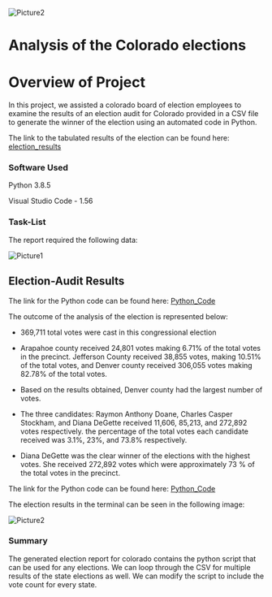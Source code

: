 ![Picture2](https://user-images.githubusercontent.com/79213116/117574084-7000e300-b0a9-11eb-8b8c-32401ee0d1c1.png)
# Analysis of the Colorado elections


# Overview of Project

In this project, we assisted a colorado board of election employees to examine the results of an election audit for Colorado provided in a CSV file to generate the winner of the election using an automated code in Python.

The link to the tabulated results of the election can be found here: [election_results](https://github.com/Komal77rao/election_analysis/blob/79db5f94fed18cc7e372c8278e3f0046576e65a7/Resources/election_results.csv)

### Software Used

Python 3.8.5 

Visual Studio Code - 1.56

### Task-List


The report required the following data:


![Picture1](https://user-images.githubusercontent.com/79213116/117557448-f7fed280-b040-11eb-97a7-71b1b528095f.png)



## Election-Audit Results



The link for the Python code can be found here: [Python_Code](https://github.com/Komal77rao/election_analysis/commit/1a3a3905926577a264b8e3943d171bf185a19bf6)


The outcome of the analysis of the election is represented below:

- 369,711 total votes were cast in this congressional election
- Arapahoe county received 24,801 votes making 6.71% of the total votes in the precinct. Jefferson County received 38,855 votes, making 10.51% of the total votes, and Denver county received 306,055 votes making 82.78% of the total votes. 
- Based on the results obtained, Denver county had the largest number of votes.

- The three candidates: Raymon Anthony Doane, Charles Casper Stockham, and Diana DeGette received 11,606, 85,213, and 272,892 votes respectively. 
the percentage of the total votes each candidate received was 3.1%, 23%, and 73.8% respectively.

- Diana DeGette was the clear winner of the elections with the highest votes. She received 272,892 votes which were approximately 73 % of the total votes in the precinct.




The link for the Python code can be found here: [Python_Code](https://github.com/Komal77rao/election_analysis/blob/main/Pypoll_challenge.py)

The election results in the terminal can be seen in the following image:


![Picture2](https://user-images.githubusercontent.com/79213116/117574084-7000e300-b0a9-11eb-8b8c-32401ee0d1c1.png)


### Summary 

The generated election report for colorado contains the python script that can be used for any elections. We can loop through the CSV for multiple results of the state elections as well. We can modify the script to include the vote count for every state.


